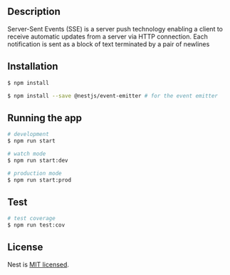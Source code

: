 ## Description

Server-Sent Events (SSE) is a server push technology enabling a client to receive automatic updates from a server via HTTP connection. Each notification is sent as a block of text terminated by a pair of newlines

## Installation

```bash
$ npm install

$ npm install --save @nestjs/event-emitter # for the event emitter
```

## Running the app

```bash
# development
$ npm run start

# watch mode
$ npm run start:dev

# production mode
$ npm run start:prod
```

## Test

```bash
# test coverage
$ npm run test:cov
```

## License

Nest is [MIT licensed](LICENSE).
